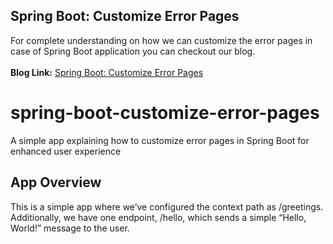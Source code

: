 ## Spring Boot: Customize Error Pages
For complete understanding on how we can customize the error pages in case of Spring Boot application you can checkout our blog.
<br/><br/>**Blog Link:** [Spring Boot: Customize Error Pages](https://bootcamptoprod.com/spring-boot-customize-error-pages/)
<br/>

# spring-boot-customize-error-pages
A simple app explaining how to customize error pages in Spring Boot for enhanced user experience

## App Overview
This is a simple app where we’ve configured the context path as /greetings. Additionally, we have one endpoint, /hello, which sends a simple “Hello, World!” message to the user.